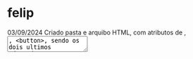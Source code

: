 # felip
03/09/2024 Criado pasta e arquibo HTML, com atributos de <label>, <textarea>, <button>, sendo os dois ultimos adaptados a ARIA.
